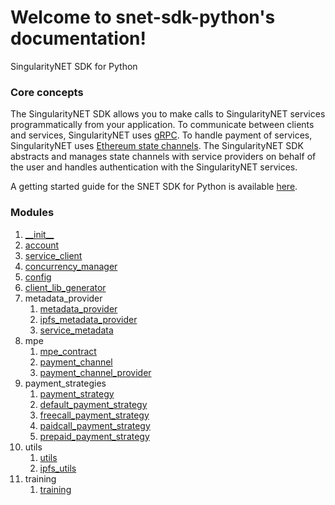 # Welcome to snet-sdk-python's documentation!

SingularityNET SDK for Python

### Core concepts

The SingularityNET SDK allows you to make calls to SingularityNET services programmatically from your application.
To communicate between clients and services, SingularityNET uses [gRPC](https://grpc.io/).
To handle payment of services, SingularityNET uses [Ethereum state channels](https://dev.singularitynet.io/docs/concepts/multi-party-escrow/).
The SingularityNET SDK abstracts and manages state channels with service providers on behalf of the user and handles authentication with the SingularityNET services.

A getting started guide for the SNET SDK for Python is available [here](getting-started-guide).

### Modules

1. [\_\_init\_\_](documentation/init)
2. [account](documentation/account)
3. [service_client](documentation/service-client)
4. [concurrency_manager](documentation/concurrency-manager)
5. [config](documentation/config)
6. [client_lib_generator](documentation/client-lib-generator)
7. metadata_provider
    1. [metadata_provider](documentation/metadata-provider)
    2. [ipfs_metadata_provider](documentation/ipfs-metadata-provider)
    3. [service_metadata](documentation/service-metadata)
8. mpe
    1. [mpe_contract](documentation/mpe-contract)
    2. [payment_channel](documentation/payment-channel)
    3. [payment_channel_provider](documentation/payment-channel-provider)
9. payment_strategies
    1. [payment_strategy](documentation/payment-strategy)
    2. [default_payment_strategy](documentation/default-payment-strategy)
    3. [freecall_payment_strategy](documentation/freecall-payment-strategy)
    4. [paidcall_payment_strategy](documentation/paidcall-payment-strategy)
    5. [prepaid_payment_strategy](documentation/prepaid-payment-strategy)
10. utils
    1. [utils](documentation/utils)
    2. [ipfs_utils](documentation/ipfs-utils)
11. training
    1. [training](documentation/training)

